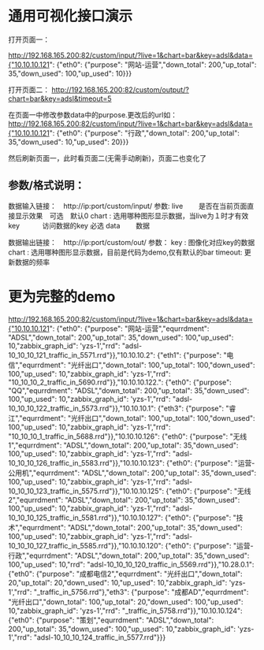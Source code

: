 # 通用可视化接口演示
打开页面一：

http://192.168.165.200:82/custom/input/?live=1&chart=bar&key=adsl&data={"10.10.10.121": {"eth0": {"purpose": "网站-运营","down_total": 200,"up_total": 35,"down_used": 100,"up_used": 10}}}


打开页面二：
http://192.168.165.200:82/custom/output/?chart=bar&key=adsl&timeout=5


在页面一中修改参数data中的purpose.更改后的url如：
http://192.168.165.200:82/custom/input/?live=1&chart=bar&key=adsl&data={"10.10.10.121": {"eth0": {"purpose": "行政","down_total": 200,"up_total": 35,"down_used": 10,"up_used": 20}}}


然后刷新页面一，此时看页面二(无需手动刷新)，页面二也变化了

## 参数/格式说明：
数据输入链接：　http://ip:port/custom/input/
	参数:
	live 　　是否在当前页面直接显示效果　可选　默认0
	chart : 选用哪种图形显示数据，当live为１时才有效
	key 　　　访问数据的key 必选
	data 　　数据
	
数据输出链接：　http://ip:port/custom/out/
	参数：
	key : 图像化对应key的数据
	chart : 选用哪种图形显示数据，目前是代码为demo,仅有默认的bar
	timeout: 更新数据的频率

# 更为完整的demo
http://192.168.165.200:82/custom/input/?live=1&chart=bar&key=adsl&data={"10.10.10.121": {"eth0": {"purpose": "网站-运营","equrrdment": "ADSL","down_total": 200,"up_total": 35,"down_used": 100,"up_used": 10,"zabbix_graph_id": 'yzs-1',"rrd": "adsl-10_10_10_121_traffic_in_5571.rrd"}},"10.10.10.2": {"eth1": {"purpose": "电信","equrrdment": "光纤出口","down_total": 100,"up_total": 100,"down_used": 100,"up_used": 10,"zabbix_graph_id": 'yzs-1',"rrd": "10_10_10_2_traffic_in_5690.rrd"}},"10.10.10.122.": {"eth0": {"purpose": "QQ","equrrdment": "ADSL","down_total": 200,"up_total": 35,"down_used": 100,"up_used": 10,"zabbix_graph_id": 'yzs-1',"rrd": "adsl-10_10_10_122_traffic_in_5573.rrd"}},"10.10.10.1": {"eth3": {"purpose": "睿江","equrrdment": "光纤出口","down_total": 100,"up_total": 100,"down_used": 100,"up_used": 10,"zabbix_graph_id": 'yzs-1',"rrd": "10_10_10_1_traffic_in_5688.rrd"}},"10.10.10.126": {"eth0": {"purpose": "无线1","equrrdment": "ADSL","down_total": 200,"up_total": 35,"down_used": 100,"up_used": 10,"zabbix_graph_id": 'yzs-1',"rrd": "adsl-10_10_10_126_traffic_in_5583.rrd"}},"10.10.10.123": {"eth0": {"purpose": "运营-公用机","equrrdment": "ADSL","down_total": 200,"up_total": 35,"down_used": 100,"up_used": 10,"zabbix_graph_id": 'yzs-1',"rrd": "adsl-10_10_10_123_traffic_in_5575.rrd"}},"10.10.10.125": {"eth0": {"purpose": "无线2","equrrdment": "ADSL","down_total": 200,"up_total": 35,"down_used": 100,"up_used": 10,"zabbix_graph_id": 'yzs-1',"rrd": "adsl-10_10_10_125_traffic_in_5581.rrd"}},"10.10.10.127": {"eth0": {"purpose": "技术","equrrdment": "ADSL","down_total": 200,"up_total": 35,"down_used": 100,"up_used": 10,"zabbix_graph_id": 'yzs-1',"rrd": "adsl-10_10_10_127_traffic_in_5585.rrd"}},"10.10.10.120": {"eth0": {"purpose": "运营-行政","equrrdment": "ADSL","down_total": 200,"up_total": 35,"down_used": 100,"up_used": 10,"rrd": "adsl-10_10_10_120_traffic_in_5569.rrd"}},"10.28.0.1": {"eth0": {"purpose": "成都电信2","equrrdment": "光纤出口","down_total": 20,"up_total": 20,"down_used": 10,"up_used": 10,"zabbix_graph_id": 'yzs-1',"rrd": "_traffic_in_5756.rrd"},"eth3": {"purpose": "成都AD","equrrdment": "光纤出口","down_total": 100,"up_total": 20,"down_used": 100,"up_used": 10,"zabbix_graph_id": 'yzs-1',"rrd": "_traffic_in_5758.rrd"}},"10.10.10.124": {"eth0": {"purpose": "策划","equrrdment": "ADSL","down_total": 200,"up_total": 35,"down_used": 100,"up_used": 10,"zabbix_graph_id": 'yzs-1',"rrd": "adsl-10_10_10_124_traffic_in_5577.rrd"}}}

